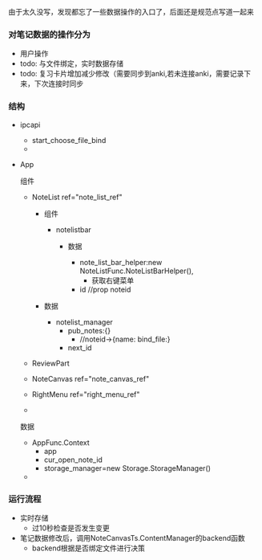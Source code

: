 由于太久没写，发现都忘了一些数据操作的入口了，后面还是规范点写道一起来

### 对笔记数据的操作分为

- 用户操作
- todo: 与文件绑定，实时数据存储
- todo: 复习卡片增加减少修改（需要同步到anki,若未连接anki，需要记录下来，下次连接时同步

### 结构

- ipcapi

  - start_choose_file_bind
  - 

- App

  组件

  - NoteList ref="note_list_ref"

    - 组件

      - notelistbar

        - 数据

          - note_list_bar_helper:new NoteListFunc.NoteListBarHelper(),
            - 获取右键菜单
          - id //prop noteid

          

    - 数据

      - notelist_manager
        - pub_notes:{} 
          - //noteid->{name: bind_file:}
        - next_id

  - ReviewPart

  - NoteCanvas ref="note_canvas_ref"

  - RightMenu ref="right_menu_ref"

  - 

  数据

  - AppFunc.Context
    - app
    - cur_open_note_id
    - storage_manager=new Storage.StorageManager()
  - 

### 运行流程

- 实时存储
  - 过10秒检查是否发生变更
- 笔记数据修改后，调用NoteCanvasTs.ContentManager的backend函数
  - backend根据是否绑定文件进行决策

